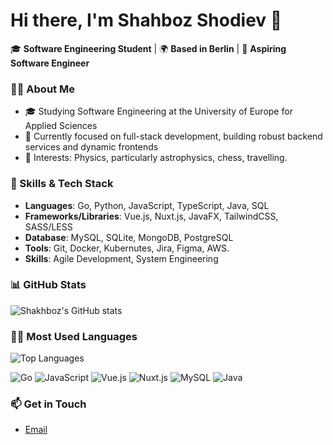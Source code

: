 # Hi there, I'm Shahboz Shodiev 👋

🎓 **Software Engineering Student** | 🌍 **Based in Berlin** | 🚀 **Aspiring Software Engineer**

### 👨‍💻 About Me
- 🎓 Studying Software Engineering at the University of Europe for Applied Sciences
- 💼 Currently focused on full-stack development, building robust backend services and dynamic frontends
- 🌟 Interests: Physics, particularly astrophysics, chess, travelling.

### 🔧 Skills & Tech Stack
- **Languages**: Go, Python, JavaScript, TypeScript, Java, SQL
- **Frameworks/Libraries**: Vue.js, Nuxt.js, JavaFX, TailwindCSS, SASS/LESS
- **Database**: MySQL, SQLite, MongoDB, PostgreSQL
- **Tools**: Git, Docker, Kubernutes, Jira, Figma, AWS.
- **Skills**: Agile Development, System Engineering

### 📊 GitHub Stats
![Shakhboz's GitHub stats](https://github-readme-stats.vercel.app/api?username=Shakhboz06&show_icons=true&theme=radical)

### 🧑‍💻 Most Used Languages
![Top Languages](https://github-readme-stats.vercel.app/api/top-langs/?username=Shakhboz06&layout=compact&theme=radical)

![Go](https://img.shields.io/badge/Go-%2300ADD8.svg?style=for-the-badge&logo=go&logoColor=white)
![JavaScript](https://img.shields.io/badge/JavaScript-%23F7DF1E.svg?style=for-the-badge&logo=javascript&logoColor=black)
![Vue.js](https://img.shields.io/badge/Vue.js-%234FC08D.svg?style=for-the-badge&logo=vue.js&logoColor=white)
![Nuxt.js](https://img.shields.io/badge/Nuxt.js-%2300C58E.svg?style=for-the-badge&logo=nuxtdotjs&logoColor=white)
![MySQL](https://img.shields.io/badge/MySQL-%234479A1.svg?style=for-the-badge&logo=mysql&logoColor=white)
![Java](https://img.shields.io/badge/Java-%23ED8B00.svg?style=for-the-badge&logo=java&logoColor=white)


### 📫 Get in Touch
- [Email](mailto:shakhboz.shodiev.com)
